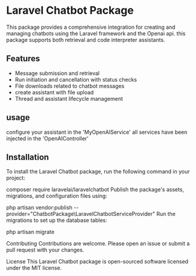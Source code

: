 # Laravel Chatbot Package

This package provides a comprehensive integration for creating and managing chatbots using the Laravel framework and the Openai api. this package supports both retrieval and code interpreter assistants.

## Features

- Message submission and retrieval
- Run initiation and cancellation with status checks
- File downloads related to chatbot messages
- create assistant with file upload
- Thread and assistant lifecycle management

## usage
configure your assistant in the 'MyOpenAIService' 
all services have been injected in the 'OpenAIController'

## Installation

To install the Laravel Chatbot package, run the following command in your project:


composer require laravelai/laravelchatbot
Publish the package's assets, migrations, and configuration files using:



php artisan vendor:publish --provider="ChatbotPackage\LaravelChatbotServiceProvider"
Run the migrations to set up the database tables:


php artisan migrate

Contributing
Contributions are welcome. Please open an issue or submit a pull request with your changes.

License
This Laravel Chatbot package is open-sourced software licensed under the MIT license.
